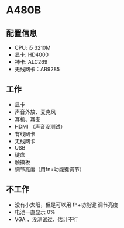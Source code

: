 # A480B


## 配置信息

   - CPU:  i5 3210M
   - 显卡: HD4000
   - 神卡: ALC269
   - 无线网卡：AR9285

## 工作

   - 显卡
   - 声音外放、麦克风
   - 耳机、耳麦
   - HDMI （声音没测试）
   - 有线网卡
   - 无线网卡
   - USB
   - 键盘
   - 触摸板
   - 调节亮度（用fn+功能键调节）

## 不工作

   - 没有小太阳，但是可以用 fn+功能键 调节亮度
   - 电池一直显示 0%
   - VGA ，没测试过，估计不行
